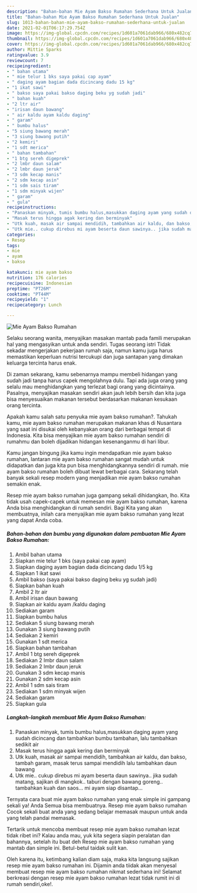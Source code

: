 ```yaml
---
description: "Bahan-bahan Mie Ayam Bakso Rumahan Sederhana Untuk Jualan"
title: "Bahan-bahan Mie Ayam Bakso Rumahan Sederhana Untuk Jualan"
slug: 1013-bahan-bahan-mie-ayam-bakso-rumahan-sederhana-untuk-jualan
date: 2021-02-01T06:17:29.754Z
image: https://img-global.cpcdn.com/recipes/1d601a7061dab966/680x482cq70/mie-ayam-bakso-rumahan-foto-resep-utama.jpg
thumbnail: https://img-global.cpcdn.com/recipes/1d601a7061dab966/680x482cq70/mie-ayam-bakso-rumahan-foto-resep-utama.jpg
cover: https://img-global.cpcdn.com/recipes/1d601a7061dab966/680x482cq70/mie-ayam-bakso-rumahan-foto-resep-utama.jpg
author: Mittie Sparks
ratingvalue: 3.9
reviewcount: 7
recipeingredient:
- " bahan utama"
- " mie telur 1 bks saya pakai cap ayam"
- " daging ayam bagian dada dicincang dadu 15 kg"
- "1 ikat sawi"
- " bakso saya pakai bakso daging beku yg sudah jadi"
- " bahan kuah"
- "2 ltr air"
- "irisan daun bawang"
- " air kaldu ayam kaldu daging"
- " garam"
- " bumbu halus"
- "5 siung bawang merah"
- "3 siung bawang putih"
- "2 kemiri"
- "1 sdt merica"
- " bahan tambahan"
- "1 btg sereh digeprek"
- "2 lmbr daun salam"
- "2 lmbr daun jeruk"
- "3 sdm kecap manis"
- "2 sdm kecap asin"
- "1 sdm sais tiram"
- "1 sdm minyak wijen"
- " garam"
- " gula"
recipeinstructions:
- "Panaskan minyak, tumis bumbu halus,masukkan daging ayam yang sudah dicincang dan tambahkan bumbu tambahan, lalu tambahkan sedikit air"
- "Masak terus hingga agak kering dan berminyak"
- "Utk kuah, masak air sampai mendidih, tambahkan air kaldu, dan bakso, tambah garam, masak terus sampai mendidih lalu tambahkan daun bawang"
- "Utk mie.. cukup direbus mi ayam beserta daun sawinya.. jika sudah matang, sajikan di mangkok.. taburi dengan bawang goreng.. tambahkan kuah dan saos... mi ayam siap disantap..."
categories:
- Resep
tags:
- mie
- ayam
- bakso

katakunci: mie ayam bakso 
nutrition: 176 calories
recipecuisine: Indonesian
preptime: "PT26M"
cooktime: "PT44M"
recipeyield: "1"
recipecategory: Lunch

---
```



![Mie Ayam Bakso Rumahan](https://img-global.cpcdn.com/recipes/1d601a7061dab966/680x482cq70/mie-ayam-bakso-rumahan-foto-resep-utama.jpg)

Selaku seorang wanita, menyajikan masakan mantab pada famili merupakan hal yang mengasyikan untuk anda sendiri. Tugas seorang istri Tidak sekadar mengerjakan pekerjaan rumah saja, namun kamu juga harus memastikan keperluan nutrisi tercukupi dan juga santapan yang dimakan keluarga tercinta harus enak.

Di zaman  sekarang, kamu sebenarnya mampu membeli hidangan yang sudah jadi tanpa harus capek mengolahnya dulu. Tapi ada juga orang yang selalu mau menghidangkan yang terlezat bagi orang yang dicintainya. Pasalnya, menyajikan masakan sendiri akan jauh lebih bersih dan kita juga bisa menyesuaikan makanan tersebut berdasarkan makanan kesukaan orang tercinta. 



Apakah kamu salah satu penyuka mie ayam bakso rumahan?. Tahukah kamu, mie ayam bakso rumahan merupakan makanan khas di Nusantara yang saat ini disukai oleh kebanyakan orang dari berbagai tempat di Indonesia. Kita bisa menyajikan mie ayam bakso rumahan sendiri di rumahmu dan boleh dijadikan hidangan kesenanganmu di hari libur.

Kamu jangan bingung jika kamu ingin mendapatkan mie ayam bakso rumahan, lantaran mie ayam bakso rumahan sangat mudah untuk didapatkan dan juga kita pun bisa menghidangkannya sendiri di rumah. mie ayam bakso rumahan boleh dibuat lewat berbagai cara. Sekarang telah banyak sekali resep modern yang menjadikan mie ayam bakso rumahan semakin enak.

Resep mie ayam bakso rumahan juga gampang sekali dihidangkan, lho. Kita tidak usah capek-capek untuk memesan mie ayam bakso rumahan, karena Anda bisa menghidangkan di rumah sendiri. Bagi Kita yang akan membuatnya, inilah cara menyajikan mie ayam bakso rumahan yang lezat yang dapat Anda coba.

<!--inarticleads1-->

##### Bahan-bahan dan bumbu yang digunakan dalam pembuatan Mie Ayam Bakso Rumahan:

1. Ambil  bahan utama
1. Siapkan  mie telur 1 bks (saya pakai cap ayam)
1. Siapkan  daging ayam bagian dada dicincang dadu 1/5 kg
1. Siapkan 1 ikat sawi
1. Ambil  bakso (saya pakai bakso daging beku yg sudah jadi)
1. Siapkan  bahan kuah
1. Ambil 2 ltr air
1. Ambil irisan daun bawang
1. Siapkan  air kaldu ayam /kaldu daging
1. Sediakan  garam
1. Siapkan  bumbu halus
1. Sediakan 5 siung bawang merah
1. Gunakan 3 siung bawang putih
1. Sediakan 2 kemiri
1. Gunakan 1 sdt merica
1. Siapkan  bahan tambahan
1. Ambil 1 btg sereh digeprek
1. Sediakan 2 lmbr daun salam
1. Sediakan 2 lmbr daun jeruk
1. Gunakan 3 sdm kecap manis
1. Gunakan 2 sdm kecap asin
1. Ambil 1 sdm sais tiram
1. Sediakan 1 sdm minyak wijen
1. Sediakan  garam
1. Siapkan  gula




<!--inarticleads2-->

##### Langkah-langkah membuat Mie Ayam Bakso Rumahan:

1. Panaskan minyak, tumis bumbu halus,masukkan daging ayam yang sudah dicincang dan tambahkan bumbu tambahan, lalu tambahkan sedikit air
1. Masak terus hingga agak kering dan berminyak
1. Utk kuah, masak air sampai mendidih, tambahkan air kaldu, dan bakso, tambah garam, masak terus sampai mendidih lalu tambahkan daun bawang
1. Utk mie.. cukup direbus mi ayam beserta daun sawinya.. jika sudah matang, sajikan di mangkok.. taburi dengan bawang goreng.. tambahkan kuah dan saos... mi ayam siap disantap...




Ternyata cara buat mie ayam bakso rumahan yang enak simple ini gampang sekali ya! Anda Semua bisa membuatnya. Resep mie ayam bakso rumahan Cocok sekali buat anda yang sedang belajar memasak maupun untuk anda yang telah pandai memasak.

Tertarik untuk mencoba membuat resep mie ayam bakso rumahan lezat tidak ribet ini? Kalau anda mau, yuk kita segera siapin peralatan dan bahannya, setelah itu buat deh Resep mie ayam bakso rumahan yang mantab dan simple ini. Betul-betul taidak sulit kan. 

Oleh karena itu, ketimbang kalian diam saja, maka kita langsung sajikan resep mie ayam bakso rumahan ini. Dijamin anda tiidak akan menyesal membuat resep mie ayam bakso rumahan nikmat sederhana ini! Selamat berkreasi dengan resep mie ayam bakso rumahan lezat tidak rumit ini di rumah sendiri,oke!.

